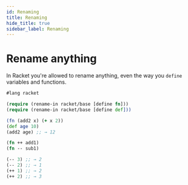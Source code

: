 ```yaml
---
id: Renaming
title: Renaming
hide_title: true
sidebar_label: Renaming
---
```


# Rename anything

In Racket you're allowed to rename anything, even the way you `define` variables
and functions. 

``` clojure
#lang racket

(require (rename-in racket/base [define fn]))
(require (rename-in racket/base [define def]))

(fn (add2 x) (+ x 2))
(def age 10)
(add2 age) ;; → 12

(fn ++ add1)
(fn -- sub1)

(-- 3) ;; → 2
(-- 2) ;; → 1
(++ 1) ;; → 2
(++ 2) ;; → 3
```
